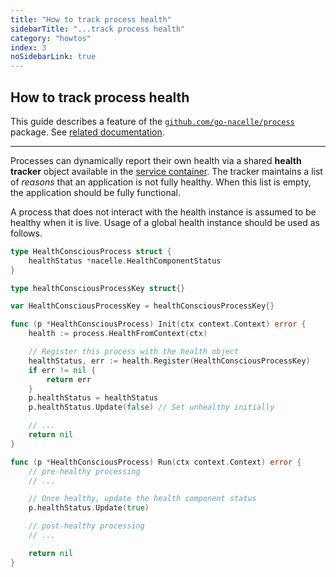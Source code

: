 ```yaml
---
title: "How to track process health"
sidebarTitle: "...track process health"
category: "howtos"
index: 3
noSidebarLink: true
---
```


## How to track process health

This guide describes a feature of the [`github.com/go-nacelle/process`](https://github.com/go-nacelle/process) package. See [related documentation](/docs/topics/process).

---

Processes can dynamically report their own health via a shared **health tracker** object available in the [service container](/docs/topics/service). The tracker maintains a list of *reasons* that an application is not fully healthy. When this list is empty, the application should be fully functional.

A process that does not interact with the health instance is assumed to be healthy when it is live. Usage of a global health instance should be used as follows.

```go
type HealthConsciousProcess struct {
	healthStatus *nacelle.HealthComponentStatus
}

type healthConsciousProcessKey struct{}

var HealthConsciousProcessKey = healthConsciousProcessKey{}

func (p *HealthConsciousProcess) Init(ctx context.Context) error {
	health := process.HealthFromContext(ctx)

	// Register this process with the health object
	healthStatus, err := health.Register(HealthConsciousProcessKey)
	if err != nil {
		return err
	}
	p.healthStatus = healthStatus
	p.healthStatus.Update(false) // Set unhealthy initially

	// ...
	return nil
}

func (p *HealthConsciousProcess) Run(ctx context.Context) error {
	// pre-healthy processing
	// ...

	// Once healthy, update the health component status
	p.healthStatus.Update(true)

	// post-healthy processing
	// ...

	return nil
}
```
